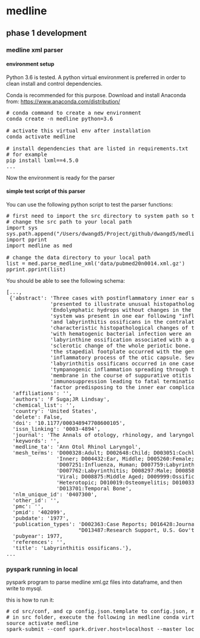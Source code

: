 # medline
## phase 1 development
### medline xml parser
#### environment setup
Python 3.6 is tested. A python virtual environment is preferred in order to clean install and control dependencies. 

Conda is recommended for this purpose. Download and install Anaconda from: 
<a>https://www.anaconda.com/distribution/</a>

<pre>
# conda command to create a new environment
conda create -n medline python=3.6

# activate this virtual env after installation
conda activate medline

# install dependencies that are listed in requirements.txt
# for example
pip install lxml==4.5.0
...
</pre>
Now the environment is ready for the parser

#### simple test script of this parser
You can use the following python script to test the parser functions:
<pre>
# first need to import the src directory to system path so that the medline package can be imported
# change the src path to your local path
import sys
sys.path.append("/Users/dwangd5/Project/github/dwangd5/medline/src")
import pprint
import medline as med

# change the data directory to your local path
list = med.parse_medline_xml('data/pubmed20n0014.xml.gz')
pprint.pprint(list)
</pre>

You should be able to see the following schema: 
<pre>
[...,
 {'abstract': 'Three cases with postinflammatory inner ear sequelae are '
              'presented to illustrate unusual histopathologic changes. '
              'Endolymphatic hydrops without changes in the perilymphatic '
              'system was present in one ear following "influenza" meningitis '
              'and labyrinthitis ossificans in the contralateral ear. The '
              'characteristic histopathological changes of the temporal bones '
              'with hematogenic bacterial infection were an extensive '
              'labyrinthine ossification associated with a generalized '
              'sclerotic change of the whole periotic bone. Bony fixation of '
              'the stapedial footplate occurred with the generalized '
              'inflammatory process of the otic capsule. Severe and diffuse '
              'labyrinthitis ossificans occurred in one case due to '
              'tympanogenic inflammation spreading through the round window '
              'membrane in the course of suppurative otitis media. A general '
              'immunosuppression leading to fatal termination was the apparent '
              'factor predisposing to the inner ear complication.',
  'affiliations': '',
  'authors': 'F Suga;JR Lindsay',
  'chemical_list': '',
  'country': 'United States',
  'delete': False,
  'doi': '10.1177/000348947708600105',
  'issn_linking': '0003-4894',
  'journal': 'The Annals of otology, rhinology, and laryngology',
  'keywords': '',
  'medline_ta': 'Ann Otol Rhinol Laryngol',
  'mesh_terms': 'D000328:Adult; D002648:Child; D003051:Cochlea; D007758:Ear, '
                'Inner; D004432:Ear, Middle; D005260:Female; D006801:Humans; '
                'D007251:Influenza, Human; D007759:Labyrinth Diseases; '
                'D007762:Labyrinthitis; D008297:Male; D008587:Meningitis, '
                'Viral; D008875:Middle Aged; D009999:Ossification, '
                'Heterotopic; D010019:Osteomyelitis; D010033:Otitis Media; '
                'D013701:Temporal Bone',
  'nlm_unique_id': '0407300',
  'other_id': '',
  'pmc': '',
  'pmid': '402099',
  'pubdate': '1977',
  'publication_types': 'D002363:Case Reports; D016428:Journal Article; '
                       "D013487:Research Support, U.S. Gov't, P.H.S.",
  'pubyear': 1977,
  'references': '',
  'title': 'Labyrinthitis ossificans.'},
...
</pre>

### pyspark running in local
pyspark program to parse medline xml.gz files into dataframe, and then write to mysql. 

this is how to run it:

<pre>
# cd src/conf, and cp config.json.template to config.json, modify the contents to local env
# in src folder, execute the following in medline conda virtual environment created above:
source activate medline
spark-submit --conf spark.driver.host=localhost --master local[2] --packages mysql:mysql-connector-java:8.0.19 spark/medline_spark.py 
</pre>